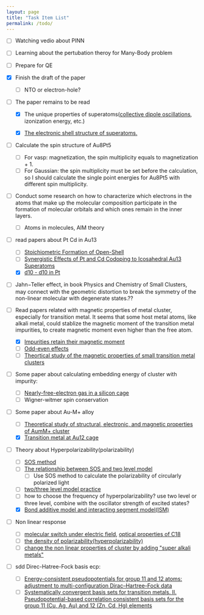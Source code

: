 ```yaml
---
layout: page
title: "Task Item List"
permalink: /todo/
---
```


- [ ] Watching vedio about PINN
- [ ] Learning about the pertubation theroy for Many-Body problem
- [ ] Prepare for QE
- [x] Finish the draft of the paper
    - [ ] NTO or electron-hole?

- [ ] The paper remains to be read
    - [x] The unique properties of superatoms([collective dipole oscillations](https://link.aps.org/doi/10.1103/PhysRevLett.59.1805), izonization energy, etc.) 

    - [x] [The electronic shell structure of superatoms.](10.1103/PhysRevLett.65.748)

- [ ] Calculate the spin structure of Au8Pt5
    - [ ] For vasp: magnetization, the spin multiplicity equals to magnetization + 1.
    - [ ] For Gaussian: the spin multiplicity must be set before the calculation, so I should calculate the single point energies for Au8Pt5 with different spin multiplicity.

- [ ] Conduct some research on how to characterize which electrons in the atoms that make up the molecular composition participate in the formation of molecular orbitals and which ones remain in the inner layers.
    - [ ] Atoms in molecules, AIM theory

- [ ] read papers about Pt Cd in Au13
    - [ ] [Stoichiometric Formation of Open-Shell](https://pubs.acs.org/doi/10.1021/jacs.9b06254)
    - [ ] [Synergistic Effects of Pt and Cd Codoping to Icosahedral Au13 Superatoms](https://pubs.acs.org/doi/10.1021/acs.jpcc.0c06765)
    - [x] [d10 - d10 in Pt](https://pubs.acs.org/doi/10.1021/ja00475a017)

- [ ] Jahn−Teller effect, in book Physics and Chemistry of Small Clusters, may connect with the geometric distortion to break the symmetry of the non-linear molecular with degenerate states.??

- [ ] Read papers related with magnetic properties of metal cluster, especially for transition metal. It seems that some host metal atoms, like alkali metal, could stablize the magnetic moment of the transition metal impurities, to create magnetic moment even higher than the free atom.
    - [x] [Impurities retain their magnetic moment](https://journals.aps.org/prl/abstract/10.1103/PhysRevLett.95.253401)
    - [ ] [Odd-even effects](https://journals.aps.org/prb/abstract/10.1103/PhysRevB.71.155412)
    - [ ] [Theortical study of the magnetic properties of small transition metal clusters](https://journals.aps.org/prb/abstract/10.1103/PhysRevB.67.094424)

- [ ] Some paper about calculating embedding energy of cluster with impurity:
    - [ ] [Nearly-free-electron gas in a silicon cage](https://journals.aps.org/prb/pdf/10.1103/PhysRevB.72.165413)
    - [ ] Wigner-witmer spin conservation

- [ ] Some paper about Au-M+ alloy
    - [ ] [Theoretical study of structural, electronic, and magnetic properties of AumM+ cluster](https://journals.aps.org/prb/abstract/10.1103/PhysRevB.71.155412)
    - [x] [Transition metal at Au12 cage](https://link.aps.org/doi/10.1103/PhysRevB.83.155404)

- [ ] Theory about Hyperpolarizability(polarizability)
    - [ ] [SOS method](http://sobereva.com/232)
    - [ ] [The relationship between SOS and two level model](http://sobereva.com/361) 
        - [ ] Use SOS method to calculate the polarizability of circularly polarized light
    - [ ] [two/three level model practice](http://sobereva.com/512)
    - [ ] how to choose the frequency of hyperpolarizability? use two level or three level, combine with the oscillator strength of excited states?
    - [x] [Bond additive model and interacting segment model(ISM)](https://link.aps.org/doi/10.1103/PhysRevA.16.1179)

- [ ] Non linear response
    - [ ] [molecular switch under electric field](http://sobereva.com/630), [optical properties of C18](http://sobereva.com/640)
    - [ ] [the density of polarizability(hyperpolarizability)](http://sobereva.com/305)
    - [ ] [change the non linear properties of cluster by adding "super alkali metals"](https://doi.org/10.1002/jcc.24796)

- [ ] sdd Direc-Hatree-Fock basis ecp:
    - [ ] [Energy-consistent pseudopotentials for group 11 and 12 atoms: adjustment to multi-configuration Dirac–Hartree–Fock data](https://www.sciencedirect.com/science/article/pii/S0301010404005658)
    - [ ] [Systematically convergent basis sets for transition metals. II. Pseudopotential-based correlation consistent basis sets for the group 11 (Cu, Ag, Au) and 12 (Zn, Cd, Hg) elements](https://link.springer.com/article/10.1007/s00214-005-0681-9)